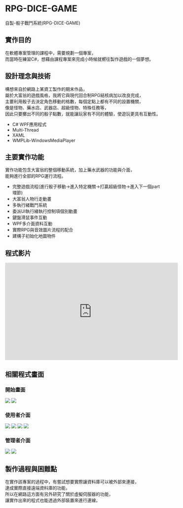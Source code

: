 # RPG-DICE-GAME
自製-骰子戰鬥系統(RPG-DICE-GAME)

## 實作目的
在軟體專案管理的課程中，需要規劃一個專案，<br>
而當時在練習C#，想藉由課程專案來完成小時候就嚮往製作遊戲的一個夢想。<br>

## 設計理念與技術
構想來自於網路上某資工製作的期末作品，<br>
屬於大富翁的遊戲風格，我將它與現代回合制RPG結核病加以改良完成，<br>
主要利用骰子去決定角色移動的格數，每個定點上都有不同的設置機關，<br>
像是怪物、藥水店、武器店、超級怪物、特殊任務等，<br>
因此只要擲出不同的骰子點數，就能讓玩家有不同的體驗，使遊玩更具有互動性。<br>
- C# WPF應用程式
- Multi-Thread
- XAML
- WMPLib-WindowsMediaPlayer

## 主要實作功能
實作功能包含大富翁的整個移動系統，加上藥水武器的功能與介面，<br>
能夠進行全部的RPG運行流程。
- 完整遊戲流程(進行骰子移動->進入特定機關->打贏超級怪物->進入下一個part環節)
- 大富翁人物行走動畫
- 多執行緒戰鬥系統
- 委派UI執行緒執行控制項個別動畫
- 鍵盤滑鼠事件互動
- WPF多介面資料互動
- 實際RPG與音效圖片流程的配合
- 建構子初始化地圖物件

## 程式影片
<iframe width="560" height="315" src="https://www.youtube.com/embed/EHohVcn1hmE" title="YouTube video player" frameborder="0" allow="accelerometer; autoplay; clipboard-write; encrypted-media; gyroscope; picture-in-picture" allowfullscreen></iframe>

## 相關程式畫面
### 開始畫面<br>
<img src="https://github.com/lfre84216/BookBorrowSystem/blob/main/1.png">
<img src="https://github.com/lfre84216/BookBorrowSystem/blob/main/8.png">
<br>

### 使用者介面<br>
<img src="https://github.com/lfre84216/BookBorrowSystem/blob/main/1.png">
<img src="https://github.com/lfre84216/BookBorrowSystem/blob/main/2.png">
<img src="https://github.com/lfre84216/BookBorrowSystem/blob/main/3.png">
<img src="https://github.com/lfre84216/BookBorrowSystem/blob/main/4.png">
<br>

### 管理者介面<br>
<img src="https://github.com/lfre84216/BookBorrowSystem/blob/main/5.png">
<img src="https://github.com/lfre84216/BookBorrowSystem/blob/main/6.png">
<br>

## 製作過程與困難點
在實作該專案的過程中，有嘗試想要實際讓資料庫可以被外部來連接，<br>
達成實際直接遠端資料庫的功能，<br>
所以在網路這方面有另外研究了關於虛擬伺服器的功能，<br>
讓實作出來的程式也能透過外部裝置來進行連線。
